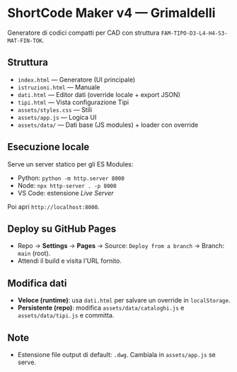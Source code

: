 # ShortCode Maker v4 — Grimaldelli

Generatore di codici compatti per CAD con struttura `FAM-TIPO-D3-L4-H4-S3-MAT-FIN-TOK`.

## Struttura
- `index.html` — Generatore (UI principale)
- `istruzioni.html` — Manuale
- `dati.html` — Editor dati (override locale + export JSON)
- `tipi.html` — Vista configurazione Tipi
- `assets/styles.css` — Stili
- `assets/app.js` — Logica UI
- `assets/data/` — Dati base (JS modules) + loader con override

## Esecuzione locale
Serve un server statico per gli ES Modules:
- Python: `python -m http.server 8000`
- Node: `npx http-server . -p 8000`
- VS Code: estensione *Live Server*

Poi apri `http://localhost:8000`.

## Deploy su GitHub Pages
- Repo → **Settings** → **Pages** → Source: `Deploy from a branch` → Branch: `main` (root).
- Attendi il build e visita l'URL fornito.

## Modifica dati
- **Veloce (runtime)**: usa `dati.html` per salvare un override in `localStorage`.
- **Persistente (repo)**: modifica `assets/data/cataloghi.js` e `assets/data/tipi.js` e committa.

## Note
- Estensione file output di default: `.dwg`. Cambiala in `assets/app.js` se serve.
